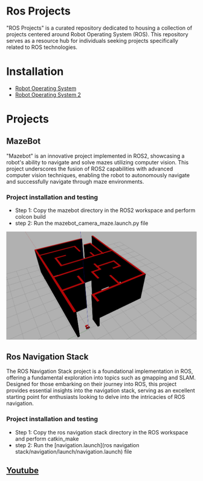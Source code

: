 
# Ros Projects
"ROS Projects" is a curated repository dedicated to housing a collection of projects centered around Robot Operating System (ROS). This repository serves as a resource hub for individuals seeking projects specifically related to ROS technologies.

# Installation
- [Robot Operating System](http://wiki.ros.org/melodic/Installation/Ubuntu)
- [Robot Operating System 2](https://docs.ros.org/en/foxy/Installation.html)
# Projects
## MazeBot
"Mazebot" is an innovative project implemented in ROS2, showcasing a robot's ability to navigate and solve mazes utilizing computer vision. This project underscores the fusion of ROS2 capabilities with advanced computer vision techniques, enabling the robot to autonomously navigate and successfully navigate through maze environments.

### Project installation and testing 
- Step 1: Copy the mazebot directory in the ROS2 workspace and perform colcon build
- step 2: Run the mazebot_camera_maze.launch.py file 

![](maze_bot/rosbot.jpg)

## Ros Navigation Stack
The ROS Navigation Stack project is a foundational implementation in ROS, offering a fundamental exploration into topics such as gmapping and SLAM. Designed for those embarking on their journey into ROS, this project provides essential insights into the navigation stack, serving as an excellent starting point for enthusiasts looking to delve into the intricacies of ROS navigation.

### Project installation and testing 
- Step 1: Copy the ros navigation stack directory in the ROS workspace and perform catkin_make
- step 2: Run the [navigation.launch](ros navigation stack/navigation/launch/navigation.launch) file

## [Youtube](https://www.youtube.com/playlist?list=PLUnfeehiY56uImWc1iqEyvTOfCGaH3C71)




